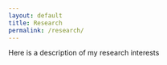 ```yaml
---
layout: default
title: Research
permalink: /research/
---
```

Here is a description of my research interests